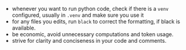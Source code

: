 * whenever you want to run python code, check if there is a `venv` configured, usually in `.venv` and make sure you use it
* for any files you edits, run `black` to correct the formatting, if black is available.
* be economic, avoid unnecessary computations and token usage.
* strive for clarity and conciseness in your code and comments.
